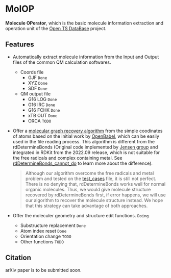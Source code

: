 <!--
 * @Author: TMJ
 * @Date: 2024-01-30 16:53:29
 * @LastEditors: TMJ
 * @LastEditTime: 2024-02-12 21:40:53
 * @Description: 请填写简介
-->
# MolOP

**Molecule OPerator**, which is the basic molecule information extraction and operation unit of the [Open TS DataBase](http://10.72.201.58:13000/tmj/OTSDB-Core) project.

## Features

- Automatically extract molecule information from the Input and Output files of the common QM calculation softwares.
    - Coords file
        - GJF `Done`
        - XYZ `Done`
        - SDF `Done`
    - QM output file
        - G16 LOG `Done`
        - G16 IRC `Done`
        - G16 FCHK `Done`
        - xTB OUT `Done`
        - ORCA `TODO`

- Offer a [molecular graph recovery algorithm](https://github.com/gentle1999/MolOP/blob/main/molop/structure/structure_recovery.py) from the simple coodinates of atoms based on the initial work by [OpenBabel](https://openbabel.org/index.html), which can be easily used in the file reading process. This algorithm is different from the rdDetermineBonds (Original code implemented by [Jensen group](https://github.com/jensengroup/xyz2mol) and integrated in RDKit from the 2022.09 release, which is not suitable for the free radicals and complex containing metal. See [rdDetermineBonds_cannot_do](https://github.com/gentle1999/MolOP/blob/main/tutorial/rdDetermineBonds_cannot_do.ipynb) to learn more about the difference).
  
  > Although our algorithm overcome the free radicals and metal problem and tested on the [test_cases](https://github.com/gentle1999/MolOP/blob/main/tutorial/test_cases.ipynb) file, it is still not perfect. There is no denying that, rdDetermineBonds works well for normal organic molecules. Thus, we would give molecule structure recovered by rdDetermineBonds first, if error happens, we will use our algorithm to recover the molecule structure instead. We hope that this strategy can take advantage of both approaches.

- Offer the moleculer geometry and structure edit functions. `Doing`
    - Substructure replacement `Done`
    - Atom index reset `Done`
    - Orientation change `TODO`
    - Other functions `TODO`


## Citation
arXiv paper is to be submitted soon.